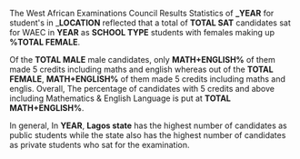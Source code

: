 The West African Examinations Council Results Statistics of **_YEAR** for student's in ___LOCATION__ reflected that a total of __TOTAL SAT__
candidates sat for WAEC in **YEAR** as **SCHOOL TYPE** students with females making up __%TOTAL FEMALE__.

Of the __TOTAL MALE__ male candidates, only __MATH+ENGLISH%__ of them made 5 credits including maths and english whereas out of the __TOTAL FEMALE__, __MATH+ENGLISH%__ of them made 5 credits including maths and englis. Overall, The
percentage of candidates with 5 credits and above including Mathematics & English Language is put at __TOTAL MATH+ENGLISH%__.

In general, In __YEAR__, __Lagos state__ has the highest number of candidates as public students while the state also has the highest
number of candidates as private students who sat for the examination.